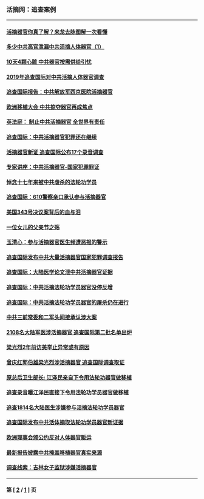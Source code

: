 ### 活摘网：追查案例
---
#### [活摘器官你真了解？来龙去脉图解一次看懂](../../pages/nf5880/n13013820.md?07160430) 
#### [多少中共高官泄漏中共活摘人体器官（1）](../../pages/nf5880/n12671234.md?07160430) 
#### [10天4颗心脏 中共器官按需供给引忧](../../pages/nf5880/n12326366.md?07160430) 
#### [2019年追查国际对中共活摘人体器官调查](../../pages/nf5880/n11917733.md?07160430) 
#### [追查国际报告：中共解放军西京医院活摘器官](../../pages/nf5880/n11838359.md?07160430) 
#### [欧洲移植大会 中共掠夺器官再成焦点](../../pages/nf5880/n11538883.md?07160430) 
#### [英法庭： 制止中共活摘器官 全世界有责任](../../pages/nf5880/n11330691.md?07160430) 
#### [追查国际：中共活摘器官犯罪还在继续](../../pages/nf5880/n11218301.md?07160430) 
#### [活摘器官新证 追查国际公布17个录音调查](../../pages/nf5880/n10897744.md?07160430) 
#### [专家讲座：中共活摘器官-国家犯罪罪证](../../pages/nf5880/n8828153.md?07160430) 
#### [悼念十七年来被中共虐杀的法轮功学员](../../pages/nf5880/n8124823.md?07160430) 
#### [追查国际：610警察亲口承认参与活摘器官](../../pages/nf5880/n8109067.md?07160430) 
#### [美国343号决议案背后的血与泪](../../pages/nf5880/n8020684.md?07160430) 
#### [一位女儿的父亲节之殇](../../pages/nf5880/n8014122.md?07160430) 
#### [玉清心：参与活摘器官医生频遭恶报的警示](../../pages/nf5880/n4637546.md?07160430) 
#### [追查国际发布中共大量活摘器官国家犯罪调查报告](../../pages/nf5880/n4613428.md?07160430) 
#### [追查国际：大陆医学论文泄中共活摘器官证据](../../pages/nf5880/n4608794.md?07160430) 
#### [追查国际：中共活摘法轮功学员器官没停反增](../../pages/nf5880/n4584075.md?07160430) 
#### [追查国际：中共活摘法轮功学员器官的屠杀仍在进行](../../pages/nf5880/n4299154.md?07160430) 
#### [中共三前常委和二军头间接承认涉大案](../../pages/nf5880/n4286244.md?07160430) 
#### [2108名大陆军医涉活摘器官 追查国际第二批名单出炉](../../pages/nf5880/n4284769.md?07160430) 
#### [梁光烈2年前访美举止异常或有原因](../../pages/nf5880/n4279686.md?07160430) 
#### [曾庆红郭伯雄梁光烈涉活摘器官 追查国际调查取证](../../pages/nf5880/n4278462.md?07160430) 
#### [原总后卫生部长: 江泽民亲自下令用法轮功器官做移植](../../pages/nf5880/n4263864.md?07160430) 
#### [追查录音曝江泽民直接下令用法轮功学员器官做移植](../../pages/nf5880/n4261268.md?07160430) 
#### [追查1814名大陆医生涉嫌参与活摘法轮功学员器官](../../pages/nf5880/n4259055.md?07160430) 
#### [追查国际发布中共活体摘取法轮功学员器官新证据](../../pages/nf5880/n4258255.md?07160430) 
#### [欧洲理事会颁公约反对人体器官贩运](../../pages/nf5880/n4206955.md?07160430) 
#### [最新报告披露中共掩盖移植器官真实来源](../../pages/nf5880/n4140084.md?07160430) 
#### [调查线索：吉林女子监狱涉嫌活摘器官](../../pages/nf5880/n4044366.md?07160430) 

---
#### 第 [ [2](./2.md?07160430) / [1](./1.md?07160430) ] 页

